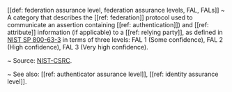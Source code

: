 [[def: federation assurance level, federation assurance levels, FAL, FALs]]
~ A category that describes the [[ref: federation]] protocol used to communicate an assertion containing [[ref: authentication]]) and [[ref: attribute]] information (if applicable) to a [[ref: relying party]], as defined in [NIST SP 800-63-3](https://pages.nist.gov/800-63-3/) in terms of three levels: FAL 1 (Some confidence), FAL 2 (High confidence), FAL 3 (Very high confidence).

~ Source: [NIST-CSRC](https://csrc.nist.gov/glossary/term/federation_assurance_level).

~ See also: [[ref: authenticator assurance level]], [[ref: identity assurance level]].

